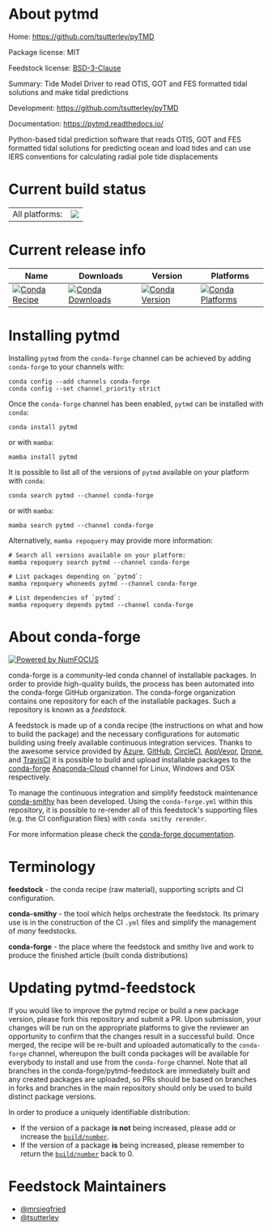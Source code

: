 About pytmd
===========

Home: https://github.com/tsutterley/pyTMD

Package license: MIT

Feedstock license: [BSD-3-Clause](https://github.com/conda-forge/pytmd-feedstock/blob/master/LICENSE.txt)

Summary: Tide Model Driver to read OTIS, GOT and FES formatted tidal solutions and make tidal predictions

Development: https://github.com/tsutterley/pyTMD

Documentation: https://pytmd.readthedocs.io/

Python-based tidal prediction software that reads OTIS, GOT and FES formatted
tidal solutions for predicting ocean and load tides and can use IERS conventions
for calculating radial pole tide displacements


Current build status
====================


<table><tr><td>All platforms:</td>
    <td>
      <a href="https://dev.azure.com/conda-forge/feedstock-builds/_build/latest?definitionId=12826&branchName=master">
        <img src="https://dev.azure.com/conda-forge/feedstock-builds/_apis/build/status/pytmd-feedstock?branchName=master">
      </a>
    </td>
  </tr>
</table>

Current release info
====================

| Name | Downloads | Version | Platforms |
| --- | --- | --- | --- |
| [![Conda Recipe](https://img.shields.io/badge/recipe-pytmd-green.svg)](https://anaconda.org/conda-forge/pytmd) | [![Conda Downloads](https://img.shields.io/conda/dn/conda-forge/pytmd.svg)](https://anaconda.org/conda-forge/pytmd) | [![Conda Version](https://img.shields.io/conda/vn/conda-forge/pytmd.svg)](https://anaconda.org/conda-forge/pytmd) | [![Conda Platforms](https://img.shields.io/conda/pn/conda-forge/pytmd.svg)](https://anaconda.org/conda-forge/pytmd) |

Installing pytmd
================

Installing `pytmd` from the `conda-forge` channel can be achieved by adding `conda-forge` to your channels with:

```
conda config --add channels conda-forge
conda config --set channel_priority strict
```

Once the `conda-forge` channel has been enabled, `pytmd` can be installed with `conda`:

```
conda install pytmd
```

or with `mamba`:

```
mamba install pytmd
```

It is possible to list all of the versions of `pytmd` available on your platform with `conda`:

```
conda search pytmd --channel conda-forge
```

or with `mamba`:

```
mamba search pytmd --channel conda-forge
```

Alternatively, `mamba repoquery` may provide more information:

```
# Search all versions available on your platform:
mamba repoquery search pytmd --channel conda-forge

# List packages depending on `pytmd`:
mamba repoquery whoneeds pytmd --channel conda-forge

# List dependencies of `pytmd`:
mamba repoquery depends pytmd --channel conda-forge
```


About conda-forge
=================

[![Powered by
NumFOCUS](https://img.shields.io/badge/powered%20by-NumFOCUS-orange.svg?style=flat&colorA=E1523D&colorB=007D8A)](https://numfocus.org)

conda-forge is a community-led conda channel of installable packages.
In order to provide high-quality builds, the process has been automated into the
conda-forge GitHub organization. The conda-forge organization contains one repository
for each of the installable packages. Such a repository is known as a *feedstock*.

A feedstock is made up of a conda recipe (the instructions on what and how to build
the package) and the necessary configurations for automatic building using freely
available continuous integration services. Thanks to the awesome service provided by
[Azure](https://azure.microsoft.com/en-us/services/devops/), [GitHub](https://github.com/),
[CircleCI](https://circleci.com/), [AppVeyor](https://www.appveyor.com/),
[Drone](https://cloud.drone.io/welcome), and [TravisCI](https://travis-ci.com/)
it is possible to build and upload installable packages to the
[conda-forge](https://anaconda.org/conda-forge) [Anaconda-Cloud](https://anaconda.org/)
channel for Linux, Windows and OSX respectively.

To manage the continuous integration and simplify feedstock maintenance
[conda-smithy](https://github.com/conda-forge/conda-smithy) has been developed.
Using the ``conda-forge.yml`` within this repository, it is possible to re-render all of
this feedstock's supporting files (e.g. the CI configuration files) with ``conda smithy rerender``.

For more information please check the [conda-forge documentation](https://conda-forge.org/docs/).

Terminology
===========

**feedstock** - the conda recipe (raw material), supporting scripts and CI configuration.

**conda-smithy** - the tool which helps orchestrate the feedstock.
                   Its primary use is in the construction of the CI ``.yml`` files
                   and simplify the management of *many* feedstocks.

**conda-forge** - the place where the feedstock and smithy live and work to
                  produce the finished article (built conda distributions)


Updating pytmd-feedstock
========================

If you would like to improve the pytmd recipe or build a new
package version, please fork this repository and submit a PR. Upon submission,
your changes will be run on the appropriate platforms to give the reviewer an
opportunity to confirm that the changes result in a successful build. Once
merged, the recipe will be re-built and uploaded automatically to the
`conda-forge` channel, whereupon the built conda packages will be available for
everybody to install and use from the `conda-forge` channel.
Note that all branches in the conda-forge/pytmd-feedstock are
immediately built and any created packages are uploaded, so PRs should be based
on branches in forks and branches in the main repository should only be used to
build distinct package versions.

In order to produce a uniquely identifiable distribution:
 * If the version of a package **is not** being increased, please add or increase
   the [``build/number``](https://docs.conda.io/projects/conda-build/en/latest/resources/define-metadata.html#build-number-and-string).
 * If the version of a package **is** being increased, please remember to return
   the [``build/number``](https://docs.conda.io/projects/conda-build/en/latest/resources/define-metadata.html#build-number-and-string)
   back to 0.

Feedstock Maintainers
=====================

* [@mrsiegfried](https://github.com/mrsiegfried/)
* [@tsutterley](https://github.com/tsutterley/)

